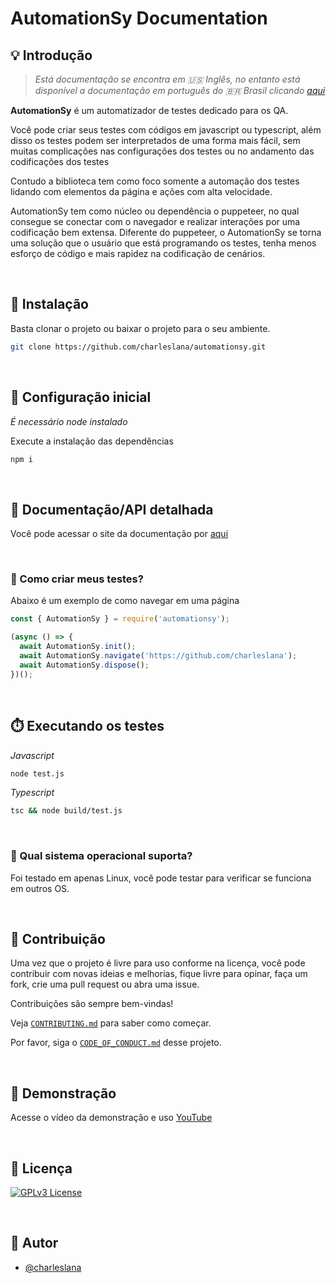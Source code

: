 # AutomationSy Documentation

## 💡 Introdução

> _Está documentação se encontra em 🇺🇸 Inglês, no entanto está disponível a documentação em português do 🇧🇷 Brasil
> clicando [aqui](README_PT_BR.md)_

**AutomationSy** é um automatizador de testes dedicado para os QA.

Você pode criar seus testes com códigos em javascript ou typescript, além disso os testes podem ser interpretados de uma forma mais fácil, sem muitas complicações nas configurações dos testes ou no andamento das codificações dos testes

Contudo a biblioteca tem como foco somente a automação dos testes lidando com elementos da página e ações com alta velocidade.

AutomationSy tem como núcleo ou dependência o puppeteer, no qual consegue se conectar com o navegador e realizar interações por uma codificação bem extensa. Diferente do puppeteer, o AutomationSy se torna uma solução que o usuário que está programando os testes, tenha menos esforço de código e mais rapidez na codificação de cenários.

<br>

## 💾 Instalação

Basta clonar o projeto ou baixar o projeto para o seu ambiente.

```bash
git clone https://github.com/charleslana/automationsy.git
```

<br>

## 🔧 Configuração inicial

_É necessário node instalado_

Execute a instalação das dependências

```bash
npm i
```

<br>

## 📄 Documentação/API detalhada

Você pode acessar o site da documentação por [aqui](linkdoc)

<br>

### 📝 Como criar meus testes?

Abaixo é um exemplo de como navegar em uma página

```javascript
const { AutomationSy } = require('automationsy');

(async () => {
  await AutomationSy.init();
  await AutomationSy.navigate('https://github.com/charleslana');
  await AutomationSy.dispose();
})();
```

<br>

## ⏱️ Executando os testes

_Javascript_

```bash
node test.js
```

_Typescript_

```bash
tsc && node build/test.js
```

<br>

### 📌 Qual sistema operacional suporta?

Foi testado em apenas Linux, você pode testar para verificar se funciona em outros OS.

<br>

## 💪 Contribuição

Uma vez que o projeto é livre para uso conforme na licença, você pode contribuir com novas ideias e melhorias, fique
livre para opinar, faça um fork, crie uma pull request ou abra uma issue.

Contribuições são sempre bem-vindas!

Veja [`CONTRIBUTING.md`](CONTRIBUTING.md) para saber como começar.

Por favor, siga o [`CODE_OF_CONDUCT.md`](CODE_OF_CONDUCT.md) desse projeto.

<br>

## 🎥 Demonstração

Acesse o vídeo da demonstração e uso [YouTube](linkyoutube)

<br>

## 📄 Licença

[![GPLv3 License](https://img.shields.io/badge/License-GPL%20v3-yellow.svg)](LICENSE.md)

<br>

## 📢 Autor

- [@charleslana](https://www.github.com/charleslana)
